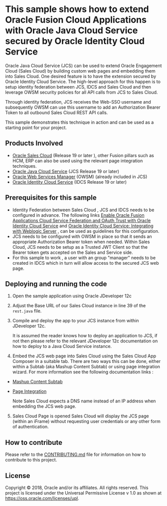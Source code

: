 # This sample shows how to extend Oracle Fusion Cloud Applications with Oracle Java Cloud Service secured by Oracle Identity Cloud Service

Oracle Java Cloud Service (JCS) can be used to extend Oracle Engagement Cloud (Sales Cloud) by building custom web pages and embedding them into Sales Cloud.  One desired feature is to have the extension secured by Oracle Identity Cloud Service. The high-level approach for this happen is to setup identity federation between JCS, IDCS and Sales Cloud and then leverage OWSM security policies for all API calls from JCS to Sales Cloud.  

Through identity federation, JCS receives the Web-SSO username and subsequently OWSM can use this username to add an Authorization Bearer Token to all outbound Sales Cloud REST API calls.

This sample demonstrates this technique in action and can be used as a starting point for your project.

## Products Involved

- [Oracle Sales Cloud](https://docs.oracle.com/en/cloud/saas/sales-and-b2b-service/19d/index.html)  (Release 19 or later ), other Fusion pillars such as HCM, ERP can also be used using the relevant page integration techniques.
- [Oracle Java Cloud Service](https://docs.oracle.com/en/cloud/paas/java-cloud/index.html) (JCS Release 19 or later)  
- [Oracle Web Services Manager](https://www.oracle.com/technetwork/middleware/webservices-manager/index.html) (OWSM) (already included in JCS)  
- [Oracle Identity Cloud Service](https://docs.oracle.com/en/cloud/paas/identity-cloud/index.html) (IDCS Release 19 or later)  

## Prerequisites for this sample
* Identity Federation between Sales Cloud , JCS and IDCS needs to be configured in advance. The following links 
  [Enable Oracle Fusion Applications Cloud Service Federation and OAuth Trust with Oracle Identity Cloud Service](https://docs.oracle.com/en/solutions/extend-saas-with-java-cloud-service-apps/enable-oracle-fusion-applications-cloud-service-federation-and-oauth-trust-oracle-identity-cloud-serv1.html#GUID-53C8A800-3DC3-48F0-930E-11797185406B) and [Oracle Identity Cloud Service: Integrating with Weblogic Server](https://www.oracle.com/webfolder/technetwork/tutorials/obe/cloud/idcs/idcs_wls_obe/wls.html#section2s1) ,  can be used as guidelines for this configuration.
* JCS needs to be configured with OWSM in place so that it sends an appropriate Authorization Bearer token when needed. Within Sales Cloud, JCS needs to be setup as a Trusted JWT Client so that the Bearer token gets accepted on the Sales and Service side.
* For this sample to work , a user with an group "manager" needs to be created in IDCS which in turn will allow access to the secured JCS web page.  

## Deploying and running the code
1. Open the sample application using Oracle JDeveloper 12c

2. Adjust the Base URL of our Sales Cloud instance in line 39 of the ```rest.java``` file.  

3. Compile and deploy the app to your JCS instance from within JDeveloper 12c.  

   It is assumed the reader knows how to deploy an application to JCS, if not then please refer to the relevant JDeveloper 12c documentation on how to deploy to a Java Cloud Service instance.
   
4. Embed the JCS web page into Sales Cloud using the Sales Cloud App Composer in a suitable tab. There are two ways this can be done, either within a Subtab (aka Mashup Content Subtab) or using page integration wizard. For more information see the following documentation links :

- [Mashup Content Subtab](https://docs.oracle.com/en/cloud/saas/engagement/19a/oacex/extending-simplified-pages.html#OACEX1906307)
- [Page Integration](https://docs.oracle.com/en/cloud/saas/applications-common/18b/oaext/page-modification.html#OAEXT1683653)
       


   Note Sales Cloud expects a DNS name instead of an IP address when embedding the JCS web page.

5. Sales Cloud Page is opened Sales Cloud will display the JCS page (within an iFrame) without requesting user credentials or any other form  of authentication.

## How to contribute

Please refer to the [CONTRIBUTING.md](https://github.com/oracle/cloud-asset-fusion-jcs-extension-with-idcs/blob/master/CONTRIBUTING.md) file for information on how to contribute to this project.


##  License

Copyright © 2018, Oracle and/or its affiliates. All rights reserved.
This project is licensed under the Universal Permissive License v 1.0 as shown at https://oss.oracle.com/licenses/upl.